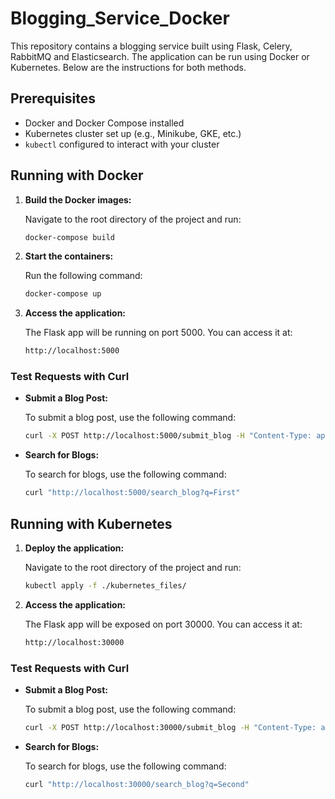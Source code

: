 # Blogging_Service_Docker

This repository contains a blogging service built using Flask, Celery, RabbitMQ and Elasticsearch. The application can be run using Docker or Kubernetes. Below are the instructions for both methods.


## Prerequisites

- Docker and Docker Compose installed
- Kubernetes cluster set up (e.g., Minikube, GKE, etc.)
- `kubectl` configured to interact with your cluster

## Running with Docker

1. **Build the Docker images:**

   Navigate to the root directory of the project and run:

   ```bash
   docker-compose build

2. **Start the containers:**

   Run the following command:

   ```bash
   docker-compose up

3. **Access the application:**

   The Flask app will be running on port 5000. You can access it at:

   ```bash
   http://localhost:5000

### Test Requests with Curl

- **Submit a Blog Post:**

   To submit a blog post, use the following command:

   ```bash
   curl -X POST http://localhost:5000/submit_blog -H "Content-Type: application/json" -d '{"blog-title": "My First Blog", "blog-text": "This is the content of my first blog.", "user-id": "user123"}'

- **Search for Blogs:**

   To search for blogs, use the following command:

   ```bash
   curl "http://localhost:5000/search_blog?q=First"

## Running with Kubernetes

1. **Deploy the application:**

   Navigate to the root directory of the project and run:

   ```bash
   kubectl apply -f ./kubernetes_files/

2. **Access the application:**

   The Flask app will be exposed on port 30000. You can access it at:

   ```bash
   http://localhost:30000

### Test Requests with Curl

- **Submit a Blog Post:**

   To submit a blog post, use the following command:

   ```bash
   curl -X POST http://localhost:30000/submit_blog -H "Content-Type: application/json" -d '{"blog-title": "My Second Blog", "blog-text": "This is the content of my Second blog.", "user-id": "userk8s"}'

- **Search for Blogs:**

   To search for blogs, use the following command:

   ```bash
   curl "http://localhost:30000/search_blog?q=Second"
